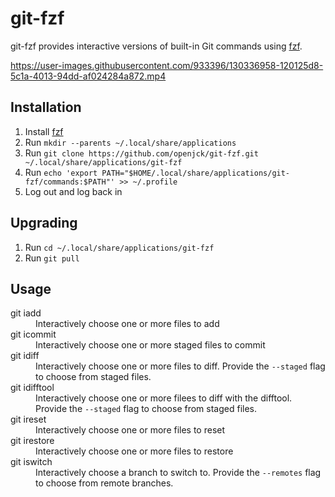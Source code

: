 # git-fzf

git-fzf provides interactive versions of built-in Git commands using
[fzf](https://github.com/junegunn/fzf).

https://user-images.githubusercontent.com/933396/130336958-120125d8-5c1a-4013-94dd-af024284a872.mp4

## Installation

1. Install [fzf](https://github.com/junegunn/fzf)
2. Run `mkdir --parents ~/.local/share/applications`
3. Run
   `git clone https://github.com/openjck/git-fzf.git ~/.local/share/applications/git-fzf`
4. Run
   `echo 'export PATH="$HOME/.local/share/applications/git-fzf/commands:$PATH"' >> ~/.profile`
5. Log out and log back in

## Upgrading

1. Run `cd ~/.local/share/applications/git-fzf`
2. Run `git pull`

## Usage

<dl>
  <dt>
    git iadd
  </dt>
  <dd>
    Interactively choose one or more files to add
  </dd>

  <dt>
    git icommit
  </dt>
  <dd>
    Interactively choose one or more staged files to commit
  </dd>

  <dt>
    git idiff
  </dt>
  <dd>
    Interactively choose one or more files to diff. Provide the
    <code>--staged</code> flag to choose from staged files.
  </dd>

  <dt>
    git idifftool
  </dt>
  <dd>
    Interactively choose one or more filees to diff with the difftool. Provide
    the <code>--staged</code> flag to choose from staged files.
  </dd>

  <dt>
    git ireset
  </dt>
  <dd>
    Interactively choose one or more files to reset
  </dd>

  <dt>
    git irestore
  </dt>
  <dd>
    Interactively choose one or more files to restore
  </dd>

  <dt>
    git iswitch
  </dt>
  <dd>
    Interactively choose a branch to switch to. Provide the
    <code>--remotes</code> flag to choose from remote branches.
  </dd>
</dl>
